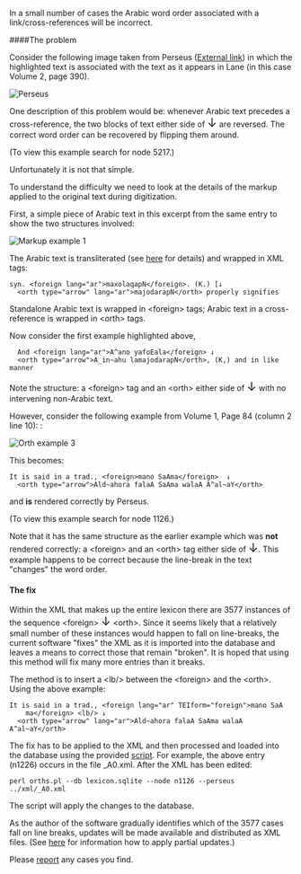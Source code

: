 
In a small number of cases the Arabic word order associated with a link/cross-references will be incorrect.


####The problem

Consider the following image taken from Perseus ([External link](http://www.perseus.tufts.edu/hopper/text?doc=Perseus%3Atext%3A2002.02.0019%3Aroot%3Djdr%3Aentry%3DjadiyrN)) in which the highlighted text is associated with the text as it appears in Lane (in this case Volume 2, page 390).

![Perseus](/images/n5217.png)

One description of this problem would be: whenever Arabic text precedes a cross-reference, the two blocks of text either side of <span style="font-size:150%">↓</span> are reversed. The correct word order can be recovered by flipping them around.

(To view this example search for node 5217.)


Unfortunately it is not that simple.
<!---
    It is said in a trad., <foreign lang="ar" TEIform="foreign">mano SaA
        ma</foreign> <lb/> ↓
      <orth type="arrow" lang="ar">Ald~ahora falaA SaAma walaA A^al~aY</orth>
--->

To understand the difficulty we need to look at the details of the markup applied to the original text during digitization.

First, a simple piece of Arabic text in this excerpt from the same entry to show the two structures involved:


![Markup example 1](/images/wordandlink.png)


The Arabic text is transliterated (see [here](../other/buckwalter.md) for details) and wrapped in XML tags:

    syn. <foreign lang="ar">maxolaqapN</foreign>. (K.) [↓
      <orth type="arrow" lang="ar">majodarapN</orth> properly signifies



<!---
<foreign>laA  A=luwka nuSoHFA</foreign>
--->

Standalone Arabic text is wrapped in  &lt;foreign&gt; tags; Arabic text in a cross-reference is wrapped in &lt;orth&gt; tags.

<!---
The three Arabic words are transliterated (see [here](../other/buckwalter.md) for details) and wrapped in &lt;foreign&gt; tags in the correct word order.
--->

Now consider the first example highlighted above,


      And <foreign lang="ar">A^ano yafoEala</foreign> ↓
      <orth type="arrow">A_in~ahu lamajodarapN</orth>, (K,) and in like manner

Note the structure: a  &lt;foreign&gt; tag and an &lt;orth&gt; either side of <span style="font-size:150%">↓</span> with no intervening non-Arabic text.

<!---

When there is a cross-reference within a piece of text like this from column 1 line 28:

![Orth example 2](/images/orthexample2.png)

it becomes:

    in the saying <foreign>A^uwluw AlofaDoli minokumo</foreign> ↓
      <orth type="arrow">walaA yaA^otali</orth>, in


As before the initial Arabic text is wrapped in &lt;foreign&gt; tags. However, the text that makes up the cross reference is wrapped  in &lt;orth&gt; tags.
Within each set of tags the word order is correct and because this becomes one piece of contiguous Arabic text, the overall word order is correct. To see this, start reading the text from inside the &lt;orth&gt; and then from inside &lt;foreign&gt;.
--->

However, consider the following example from Volume 1, Page 84 (column 2 line 10):
:

![Orth example 3](/images/orthexample3.png)

This becomes:

    It is said in a trad., <foreign>mano SaAma</foreign>  ↓
      <orth type="arrow">Ald~ahora falaA SaAma walaA A^al~aY</orth>


and **is** rendered correctly by Perseus.

(To view this example search for node 1126.)


Note that it has the same structure as the earlier example which was **not** rendered correctly: a  &lt;foreign&gt; and an &lt;orth&gt; tag either side of <span style="font-size:150%">↓</span>. This example happens to be correct because the line-break in the text "changes" the word order.

<!---
It is the same sequence: a &lt;foreign&gt; followed by an &lt;orth&gt;,  each with the correct word order. This time if we reconstruct the text by starting with the &lt;orth&gt; we do not get the correct word order. In effect, some information has been lost - the visual line break in the text told us that the text starts with &lt;foreign&gt;. i.e the correct word order is:

![Orth example 3](/images/orthexample4.png)




 مَنْ صَامَ الدَّهْرَ فَلَا صَامَ وَلَا أَلَّى


-->


#### The fix

Within the XML that makes up the entire lexicon there are 3577 instances of the sequence  &lt;foreign&gt; <span style="font-size:150%">↓</span> &lt;orth&gt;. Since it seems likely that a relatively small number of these instances would happen to fall on line-breaks, the current software "fixes" the XML as it is imported into the database and leaves a means to correct those that remain "broken". It is hoped that using this method will fix many more entries than it breaks.

The method is to insert a &lt;lb/&gt; between the  &lt;foreign&gt; and the &lt;orth&gt;. Using the above example:

    It is said in a trad., <foreign lang="ar" TEIform="foreign">mano SaA
        ma</foreign> <lb/> ↓
      <orth type="arrow" lang="ar">Ald~ahora falaA SaAma walaA A^al~aY</orth>


The fix has to be applied to the XML and then processed and loaded into the database using the provided [script](../dev-guide/scripts.md#orths). For example, the above entry (n1226) occurs in the file _A0.xml. After the XML has been edited:

    perl orths.pl --db lexicon.sqlite --node n1126 --perseus ../xml/_A0.xml


The script will apply the changes to the database.

As the author of the software gradually identifies which of the 3577 cases fall on line breaks, updates will be made available and distributed as XML files. (See [here](../other/dbupdate.md) for information how to apply partial updates.)

Please [report](../contact.md)  any cases you find.

